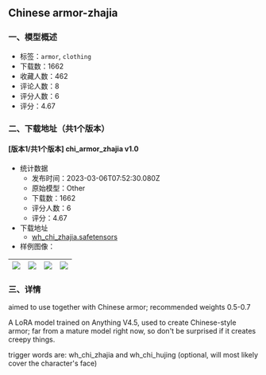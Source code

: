 ## Chinese armor-zhajia
### 一、模型概述

- 标签：`armor`, `clothing`
- 下载数：1662
- 收藏人数：462
- 评论人数：8
- 评分人数：6
- 评分：4.67

### 二、下载地址（共1个版本）

#### [版本1/共1个版本] chi_armor_zhajia v1.0

- 统计数据
  - 发布时间：2023-03-06T07:52:30.080Z
  - 原始模型：Other
  - 下载数：1662
  - 评分人数：6
  - 评分：4.67
- 下载地址
  - [wh_chi_zhajia.safetensors](https://civitai.com/api/download/models/19299)
- 样例图像：

| <img src="https://image.civitai.com/xG1nkqKTMzGDvpLrqFT7WA/a61c4a94-9ec2-4784-f755-a6da1ffb9600/width=450/202201.jpeg" /> | <img src="https://image.civitai.com/xG1nkqKTMzGDvpLrqFT7WA/017a4e3b-486f-40fc-ba6b-ed1e02a20e00/width=450/202212.jpeg" /> | <img src="https://image.civitai.com/xG1nkqKTMzGDvpLrqFT7WA/fa0a8322-2133-4d2c-7e15-18f3b84c4100/width=450/202211.jpeg" /> | <img src="https://image.civitai.com/xG1nkqKTMzGDvpLrqFT7WA/4b5bca1f-57b2-4c54-11d4-d20b51549200/width=450/202210.jpeg" /> |
| ---- | ---- | ---- | ---- |


### 三、详情
<p>aimed to use together with Chinese armor; recommended weights 0.5-0.7</p><p></p><p>A LoRA model trained on Anything V4.5, used to create Chinese-style armor; far from a mature model right now, so don't be surprised if it creates creepy things.</p><p></p><p>trigger words are: wh_chi_zhajia and wh_chi_hujing (optional, will most likely cover the character's face)</p>
